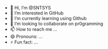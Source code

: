 - 👋 Hi, I’m @SNTSYS
- 👀 I’m interested in GitHub
- 🌱 I’m currently learning using Github
- 💞️ I’m looking to collaborate on pr0gramming
- 📫 How to reach me ...
- 😄 Pronouns: ...
- ⚡ Fun fact: ...

<!---
SNTSYS/SNTSYS is a ✨ special ✨ repository because its `README.md` (this file) appears on your GitHub profile.
You can click the Preview link to take a look at your changes.
--->
